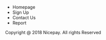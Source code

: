 <br><br><br><br><br><br><br><br><br>
<br><br><br><br><br><br><br><br><br>
<footer>
    <div class="c-row">
        <div class="c-col-6">
            <div class="top">
                <ul class="nav">
                    <li class="nav-item">Homepage</li>
                    <li class="nav-item">Sign Up</li>
                    <li class="nav-item">Contact Us</li>
                    <li class="nav-item">Report</li>
                <ul>
            </div>
            <div class="bottom">
                Copyright @ 2018 Nicepay. All rights Reserved
            </div>
        </div>
        <div class="c-col-6">
        </div>
    </div>
</footer>